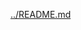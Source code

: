 [../README.md](https://raw.githubusercontent.com/amansanghvi/ctc-test/refs/heads/main/README.md ':include')
